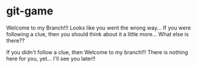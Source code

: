 git-game
========

Welcome to my Branch!!! Looks like you went the wrong way...
If you were following a clue, then you should think about it
a little more... What else is there??

If you didn't follow a clue, then Welcome to my branch!!!
There is nothing here for you, yet... I'll see you later!!

